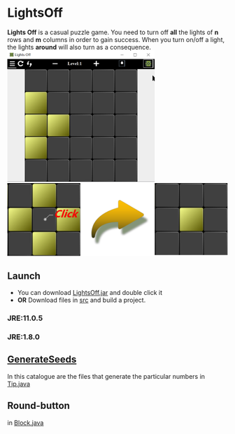 # LightsOff

**Lights Off** is a casual puzzle game.
You need to turn off **all** the lights of **n** rows and **m** columns in order to gain success.
When you turn on/off a light, the lights **around** will also turn as a consequence.
</br>
![Example](./code/src/resources/example.png)
</br>
![Operate](./code/src/resources/shot.png)

## Launch

- You can download [LightsOff.jar](./LightsOff.jar) and double click it
- **OR** Download files in [src](./code/src) and build a project.

### JRE:11.0.5 
### JRE:1.8.0 

## [GenerateSeeds](./code/GenerateSeeds)

In this catalogue are the files that generate the particular numbers in [Tip.java](./code/src/LightsOff/Tip.java) 

## Round-button

in [Block.java](./code/src/LightsOff/Block.java)

